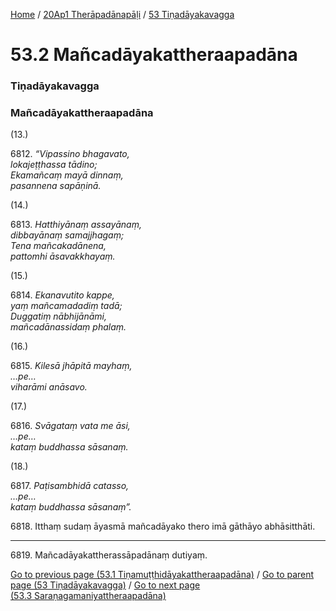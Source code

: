 
[Home](/) / [20Ap1 Therāpadānapāḷi](../../20Ap1.md) / [53 Tiṇadāyakavagga](../53.md)

# 53.2 Mañcadāyakattheraapadāna

### Tiṇadāyakavagga

### Mañcadāyakattheraapadāna

(13.)

6812\. _“Vipassino bhagavato,_  
_lokajeṭṭhassa tādino;_  
_Ekamañcaṃ mayā dinnaṃ,_  
_pasannena sapāṇinā._  


(14.)

6813\. _Hatthiyānaṃ assayānaṃ,_  
_dibbayānaṃ samajjhagaṃ;_  
_Tena mañcakadānena,_  
_pattomhi āsavakkhayaṃ._  


(15.)

6814\. _Ekanavutito kappe,_  
_yaṃ mañcamadadiṃ tadā;_  
_Duggatiṃ nābhijānāmi,_  
_mañcadānassidaṃ phalaṃ._  


(16.)

6815\. _Kilesā jhāpitā mayhaṃ,_  
_…pe…_  
_viharāmi anāsavo._  


(17.)

6816\. _Svāgataṃ vata me āsi,_  
_…pe…_  
_kataṃ buddhassa sāsanaṃ._  


(18.)

6817\. _Paṭisambhidā catasso,_  
_…pe…_  
_kataṃ buddhassa sāsanaṃ”._  


6818\. Itthaṃ sudaṃ āyasmā mañcadāyako thero imā gāthāyo abhāsitthāti.

---

6819\. Mañcadāyakattherassāpadānaṃ dutiyaṃ.



[Go to previous page (53.1 Tiṇamuṭṭhidāyakattheraapadāna)](53.1.md) / [Go to parent page (53 Tiṇadāyakavagga)](../53.md) / [Go to next page (53.3 Saraṇagamaniyattheraapadāna)](53.3.md)


